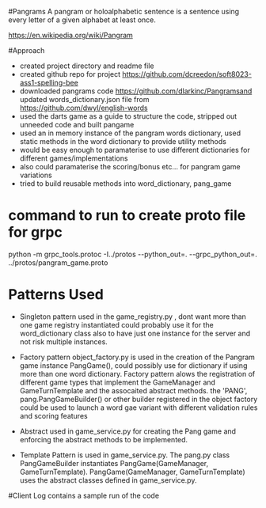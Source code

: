 #Pangrams
A pangram or holoalphabetic sentence is a sentence using every letter of a given alphabet at least once. 

https://en.wikipedia.org/wiki/Pangram

#Approach
- created project directory and readme file
- created github repo for project https://github.com/dcreedon/soft8023-ass1-spelling-bee
- downloaded pangrams code https://github.com/dlarkinc/Pangramsand updated words_dictionary.json file from https://github.com/dwyl/english-words
- used the darts game as a guide to structure the code, stripped out unneeded code and built pangame
- used an in memory instance of the pangram words dictionary, used static methods in the word dictionary to provide utility methods
- would be easy enough to paramaterise to use different dictionaries for different games/implementations
- also could paramaterise the scoring/bonus etc... for pangram game variations
- tried to build reusable methods into word_dictionary, pang_game

# command to run to create proto file for grpc
python -m grpc_tools.protoc -I../protos --python_out=. --grpc_python_out=. ../protos/pangram_game.proto

# Patterns Used
 - Singleton pattern used in the game_registry.py , dont want more than one game registry instantiated
could probably use it for the word_dictionary class also to have just one instance for the server and 
not risk multiple instances.

 - Factory pattern object_factory.py is used in the creation of the Pangram game instance PangGame(), could possibly use for dictionary 
if using more than one word dictionary. Factory pattern alows the registration of different game types that implement the 
GameManager and GameTurnTemplate and the assocaited abstract methods. the 'PANG', pang.PangGameBuilder() or other builder registered in
the object factory could be used to launch a word gae variant with different validation rules and scoring features

 - Abstract used in game_service.py for creating the Pang game and enforcing the abstract methods to be implemented.

 - Template Pattern is used in game_service.py. The pang.py class PangGameBuilder instantiates PangGame(GameManager, GameTurnTemplate). 
PangGame(GameManager, GameTurnTemplate) uses the abstract classes defined in game_service.py.


#Client Log contains a sample run of the code
